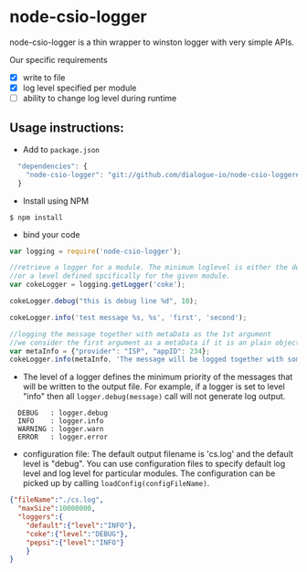 node-csio-logger
================

node-csio-logger is a thin wrapper to winston logger with very simple APIs.

Our specific requirements
- [x] write to file
- [x] log level specified per module
- [ ] ability to change log level during runtime

## Usage instructions:

- Add to `package.json`

```js
  "dependencies": {
    "node-csio-logger": "git://github.com/dialogue-io/node-csio-logger#master"
  }
```

- Install using NPM

```
$ npm install
```

- bind your code

```js
var logging = require('node-csio-logger');

//retrieve a logger for a module. The minimum loglevel is either the default level
//or a level defined spcifically for the given module.
var cokeLogger = logging.getLogger('coke');

cokeLogger.debug("this is debug line %d", 10);

cokeLogger.info('test message %s, %s', 'first', 'second');

//logging the message together with metaData as the 1st argument
//we consider the first argument as a metaData if it is an plain object (created using "{}" or "new Object")
var metaInfo = {"provider": "ISP", "appID": 234};
cokeLogger.info(metaInfo, 'The message will be logged together with some metaInfo');

```

- The level of a logger defines the minimum priority of the messages that will be written to the output file. For example, if a logger is set to level "info" then all `logger.debug(message)` call will not generate log output.

```
  DEBUG   : logger.debug
  INFO    : logger.info
  WARNING : logger.warn
  ERROR   : logger.error
```

- configuration file: The default output filename is 'cs.log' and the default level is "debug". You can use configuration files to specify default log level and log level for particular modules. The configuration can be picked up by calling  `loadConfig(configFileName)`.

```json
{"fileName":"./cs.log",
  "maxSize":10000000,
  "loggers":{
    "default":{"level":"INFO"},
    "coke":{"level":"DEBUG"},
    "pepsi":{"level":"INFO"}
    }
}
```
